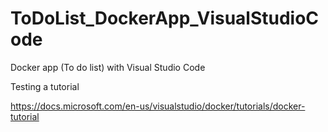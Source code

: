 # ToDoList_DockerApp_VisualStudioCode

Docker app (To do list) with Visual Studio Code

Testing a tutorial

https://docs.microsoft.com/en-us/visualstudio/docker/tutorials/docker-tutorial
